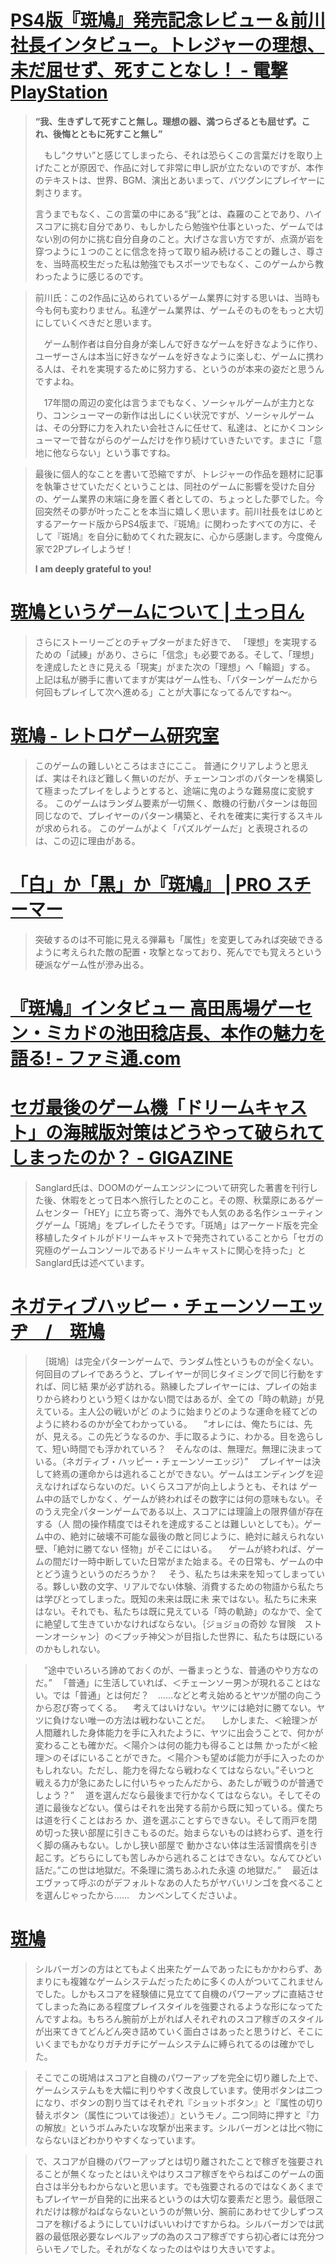 # [PS4版『斑鳩』発売記念レビュー＆前川社長インタビュー。トレジャーの理想、未だ屈せず、死すことなし！ - 電撃PlayStation](https://dengekionline.com/elem/000/001/751/1751642/)

> **“我、生きずして死すこと無し。理想の器、満つらざるとも屈せず。これ、後悔とともに死すこと無し”**
> 
> 　もし“クサい”と感じてしまったら、それは恐らくこの言葉だけを取り上げたことが原因で、作品に対して非常に申し訳が立たないのですが、本作のテキストは、世界、BGM、演出とあいまって、バツグンにプレイヤーに刺さります。 
> 
> 言うまでもなく、この言葉の中にある“我”とは、森羅のことであり、ハイスコアに挑む自分であり、もしかしたら勉強や仕事といった、ゲームではない別の何かに挑む自分自身のこと。大げさな言い方ですが、点滴が岩を穿つように１つのことに信念を持って取り組み続けることの難しさ、尊さを、当時高校生だった私は勉強でもスポーツでもなく、このゲームから教わったように感じるのです。 


>  前川氏：この2作品に込められているゲーム業界に対する思いは、当時も今も何も変わりません。私達ゲーム業界は、ゲームそのものをもっと大切にしていくべきだと思います。
> 
> 　ゲーム制作者は自分自身が楽しんで好きなゲームを好きなように作り、ユーザーさんは本当に好きなゲームを好きなように楽しむ、ゲームに携わる人は、それを実現するために努力する、というのが本来の姿だと思うんですよね。
> 
> 　17年間の周辺の変化は言うまでもなく、ソーシャルゲームが主力となり、コンシューマーの新作は出しにくい状況ですが、ソーシャルゲームは、その分野に力を入れたい会社さんに任せて、私達は、とにかくコンシューマーで昔ながらのゲームだけを作り続けていきたいです。まさに「意地に他ならない」という事ですね。

> 最後に個人的なことを書いて恐縮ですが、トレジャーの作品を題材に記事を執筆させていただくということは、同社のゲームに影響を受けた自分の、ゲーム業界の末端に身を置く者としての、ちょっとした夢でした。今回突然その夢が叶ったことを本当に嬉しく思います。前川社長をはじめとするアーケード版からPS4版まで、『斑鳩』に関わったすべての方に、そして『斑鳩』を自分に勧めてくれた親友に、心から感謝します。今度俺ん家で2Pプレイしようぜ！
> 
> **I am deeply grateful to you!**

# [斑鳩というゲームについて | 土っ日ん](https://sankagetu.com/8705)

> さらにストーリーごとのチャプターがまた好きで、
> 「理想」を実現するための「試練」があり、さらに「信念」も必要である。そして、「理想」を達成したときに見える「現実」がまた次の「理想」へ「輪廻」する。
> 上記は私が勝手に書いてますが実はゲーム性も、「パターンゲームだから何回もプレイして次へ進める」ことが大事になってるんですね～。

<!-- この解釈は面白い。シルバーガンにひっぱられすぎた -->

# [斑鳩 - レトロゲーム研究室](http://retrogamelabo.blog119.fc2.com/blog-entry-173.html)

> このゲームの難しいところはまさにここ。
> 普通にクリアしようと思えば、実はそれほど難しく無いのだが、チェーンコンボのパターンを構築して極まったプレイをしようとすると、途端に鬼のような難易度に変貌する。
> このゲームはランダム要素が一切無く、敵機の行動パターンは毎回同じなので、プレイヤーのパターン構築と、それを確実に実行するスキルが求められる。
> このゲームがよく「パズルゲームだ」と表現されるのは、この辺に理由がある。

# [「白」か「黒」か『斑鳩』 | PRO スチーマー](https://steam.degica.com/news2/joyjoy-ikaruga)

> 突破するのは不可能に見える弾幕も「属性」を変更してみれば突破できるように考えられた敵の配置・攻撃となっており、死んででも覚えろという硬派なゲーム性が滲み出る。


# [『斑鳩』インタビュー 高田馬場ゲーセン・ミカドの池田稔店長、本作の魅力を語る! - ファミ通.com](https://www.famitsu.com/news/201807/20161077.html)


# [セガ最後のゲーム機「ドリームキャスト」の海賊版対策はどうやって破られてしまったのか？ - GIGAZINE](https://gigazine.net/news/20181213-dreamcast-hacking/)

> Sanglard氏は、DOOMのゲームエンジンについて研究した著書を刊行した後、休暇をとって日本へ旅行したとのこと。その際、秋葉原にあるゲームセンター「HEY」に立ち寄って、海外でも人気のある名作シューティングゲーム「斑鳩」をプレイしたそうです。「斑鳩」はアーケード版を完全移植したタイトルがドリームキャストで発売されていることから「セガの究極のゲームコンソールであるドリームキャストに関心を持った」とSanglard氏は述べています。

# [ネガティブハッピー・チェーンソーエッヂ　/　斑鳩](https://arc.7io.org/negative-happy-chainsaw-edge_ikaruga/)

> 　｛斑鳩｝は完全パターンゲームで、ランダム性というものが全くない。何回目のプレイであろうと、プレイヤーが同じタイミングで同じ行動をすれば、同じ結 果が必ず訪れる。熟練したプレイヤーには、プレイの始まりから終わりという短くはかない間ではあるが、全ての「時の軌跡」が見えている。主人公の戦いがど のように始まりどのような運命を経てどのように終わるのかが全てわかっている。
>　”オレには、俺たちには、先が、見える。この先どうなるのか、手に取るように、わかる。目を逸らして、短い時間でも浮かれていろ？　そんなのは、無理だ。無理に決まっている。（ネガティブ・ハッピー・チェーンソーエッジ）”
>　プレイヤーは決して終焉の運命からは逃れることができない。ゲームはエンディングを迎えなければならないのだ。いくらスコアが向上しようとも、それは ゲーム中の話でしかなく、ゲームが終わればその数字には何の意味もない。そのうえ完全パターンゲームである以上、スコアには理論上の限界値が存在する（人 間の操作精度ではそれを達成することは難しいとしても）。ゲーム中の、絶対に破壊不可能な最後の敵と同じように、絶対に越えられない壁、「絶対に勝てない 怪物」がそこにはいる。
>　ゲームが終われば、ゲームの間だけ一時中断していた日常がまた始まる。その日常も、ゲームの中とどう違うというのだろうか？
>　そう、私たちは未来を知ってしまっている。夥しい数の文字、リアルでない体験、消費するための物語から私たちは学びとってしまった。既知の未来は既に未 来ではない。私たちに未来はない。それでも、私たちは既に見えている「時の軌跡」のなかで、全てに絶望して生きていかなければならない。｛ジョジョの奇妙 な冒険　ストーンオーシャン｝の＜プッチ神父＞が目指した世界に、私たちは既にいるのかもしれない。

<!-- でもさ、俺は、また、バイドやバクテリアンに復活して、倒せない敵として、向かってきてほしいと思ってるよ -->

> 　”途中でいろいろ諦めておくのが、一番まっとうな、普通のやり方なのだ。”
　「普通」に生活していれば、＜チェーンソー男＞が現れることはない。では「普通」とは何だ？　……などと考え始めるとヤツが闇の向こうから忍び寄ってくる。
> 　考えてはいけない。ヤツには絶対に勝てない。ヤツに負けない唯一の方法は戦わないことだ。
> 　しかしまた、＜絵理＞が人間離れした身体能力を手に入れたように、ヤツに出会うことで、何かが変わることも確かだ。＜陽介＞は何の能力も得ることは無 かったが＜絵理＞のそばにいることができた。＜陽介＞も望めば能力が手に入ったのかもしれない。ただし、能力を得たなら戦わなくてはならない。”そいつと 戦える力が急にあたしに付いちゃったんだから、あたしが戦うのが普通でしょう？”
> 　道を選んだなら最後まで行かなくてはならない。そしてその道に最後などない。僕らはそれを出発する前から既に知っている。僕たちは道を行くことはおろ か、道を選ぶことすらできない。そして雨戸を閉め切った狭い部屋に引きこもるのだ。始まらないものは終わらず、道を行く脚の痛みもない。しかし狭い部屋で 動かさない体は生活習慣病を引き起こす。どちらにしても苦しみから逃れることはできない。なんてひどい話だ。”この世は地獄だ。不条理に満ちあふれた永遠 の地獄だ。”
> 　最近はエヴァって呼ぶのがデフォルトなあの人たちがヤバいリンゴを食べることを選んじゃったから……　カンベンしてくださいよ。

# [斑鳩](http://karashitakana.boo.jp/games_others/ikaruga/index.htm)

> シルバーガンの方はとてもよく出来たゲームであったにもかかわらず、あまりにも複雑なゲームシステムだったために多くの人がついてこれませんでした。しかもスコアを経験値に見立てて自機のパワーアップに直結させてしまった為にある程度プレイスタイルを強要されるような形になってたんですよね。もちろん腕前が上がれば人それぞれのスコア稼ぎのスタイルが出来てきてどんどん突き詰めていく面白さはあったと思うけど、そこにいくまでもかなりガチガチにゲームシステムに縛られてるのは確かでした。

> そこでこの斑鳩はスコアと自機のパワーアップを完全に切り離した上で、ゲームシステムもを大幅に判りやすく改良しています。使用ボタンは二つになり、ボタンの割り当てはそれぞれ『ショットボタン』と『属性の切り替えボタン（属性については後述）』というモノ。二つ同時に押すと『力の解放』というボムみたいな攻撃が出来ます。シルバーガンとは比べ物にならないほどわかりやすくなっています。

> で、スコアが自機のパワーアップとは切り離されたことで稼ぎを強要されることが無くなったとはいえやはりスコア稼ぎをやらねばこのゲームの面白さは半分もわからないと思います。でも強要されるのではなくあくまでもプレイヤーが自発的に出来るというのは大切な要素だと思う。最低限これだけは稼がねばならないというのが無い分、腕前にあわせて少しずつスコアを稼げるようにしていけばいいわけですからね。シルバーガンでは武器の最低限必要なレベルアップの為のスコア稼ぎですら初心者には充分つらいモノでした。それがなくなったのはやはり大きいですよ。
